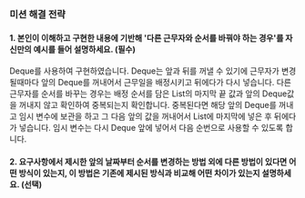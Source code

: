 ### 미션 해결 전략 
#### 1. 본인이 이해하고 구현한 내용에 기반해 '다른 근무자와 순서를 바꿔야 하는 경우'를 자신만의 예시를 들어 설명하세요. (필수)       

Deque를 사용하여 구현하였습니다. Deque는 앞과 뒤를 꺼낼 수 있기에 근무자가 변경될때마다 앞의 Deque를 꺼내어서 근무일을 배정시키고 뒤에다가 다시 넣습니다.
다른 근무자를 순서를 바꾸는 경우는 배정 순서를 담은 List의 마지막 끝 값과 앞의 Deque값을 꺼내지 않고 확인하여 중복되는지 확인합니다.
중복된다면 해당 앞의 Deque를 꺼내고 임시 변수에 보관을 하고 그 다음 앞의 값을 꺼내어서 List에 마지막에 넣은 후 뒤에다가 넣습니다.
임시 변수는 다시 Deque 앞에 넣어서 다음 순번으로 사용할 수 있도록 합니다.


#### 2. 요구사항에서 제시한 앞의 날짜부터 순서를 변경하는 방법 외에 다른 방법이 있다면 어떤 방식이 있는지, 이 방법은 기존에 제시된 방식과 비교해 어떤 차이가 있는지 설명하세요. (선택)

